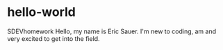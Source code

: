 # hello-world
SDEVhomework
Hello, my name is Eric Sauer. I'm new to coding, am and very excited to get into the field.
